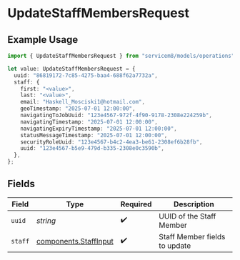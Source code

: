 # UpdateStaffMembersRequest

## Example Usage

```typescript
import { UpdateStaffMembersRequest } from "servicem8/models/operations";

let value: UpdateStaffMembersRequest = {
  uuid: "86819172-7c85-4275-baa4-688f62a7732a",
  staff: {
    first: "<value>",
    last: "<value>",
    email: "Haskell_Mosciski1@hotmail.com",
    geoTimestamp: "2025-07-01 12:00:00",
    navigatingToJobUuid: "123e4567-972f-4f90-9178-2308e224259b",
    navigatingTimestamp: "2025-07-01 12:00:00",
    navigatingExpiryTimestamp: "2025-07-01 12:00:00",
    statusMessageTimestamp: "2025-07-01 12:00:00",
    securityRoleUuid: "123e4567-b4c2-4ea3-be61-2308ef6b28fb",
    uuid: "123e4567-b5e9-479d-b335-2308e0c3590b",
  },
};
```

## Fields

| Field                                                          | Type                                                           | Required                                                       | Description                                                    |
| -------------------------------------------------------------- | -------------------------------------------------------------- | -------------------------------------------------------------- | -------------------------------------------------------------- |
| `uuid`                                                         | *string*                                                       | :heavy_check_mark:                                             | UUID of the Staff Member                                       |
| `staff`                                                        | [components.StaffInput](../../models/components/staffinput.md) | :heavy_check_mark:                                             | Staff Member fields to update                                  |